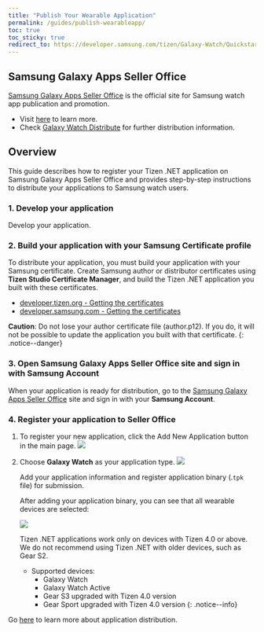 ```yaml
---
title: "Publish Your Wearable Application"
permalink: /guides/publish-wearableapp/
toc: true
toc_sticky: true
redirect_to: https://developer.samsung.com/tizen/Galaxy-Watch/Quickstarts/Publishing-an-application.html
---
```


## Samsung Galaxy Apps Seller Office
[Samsung Galaxy Apps Seller Office](http://seller.samsungapps.com/) is the official site for Samsung watch app publication and promotion.

- Visit [here](https://developer.samsung.com/galaxy-watch/distribute/learn-about-seller-office) to learn more.
- Check [Galaxy Watch Distribute](https://developer.samsung.com/galaxy-watch/distribute) for further distribution information.

## Overview
This guide describes how to register your Tizen .NET application on Samsung Galaxy Apps Seller Office and provides step-by-step instructions to distribute your applications to Samsung watch users.

### 1. Develop your application
  Develop your application.

### 2. Build your application with your Samsung Certificate profile
  To distribute your application, you must build your application with your Samsung certificate. Create Samsung author or distributor certificates using **Tizen Studio Certificate Manager**, and build the Tizen .NET application you built with these certificates.

  - [developer.tizen.org - Getting the certificates](https://developer.tizen.org/development/training/.net-application/getting-certificates)
  - [developer.samsung.com - Getting the certificates](https://developer.samsung.com/galaxy-watch/develop/getting-certificates)

**Caution**: Do not lose your author certificate file (author.p12). If you do, it will not be possible to update the application you built with that certificate.
  {: .notice--danger}

### 3. Open Samsung Galaxy Apps Seller Office site and sign in with Samsung Account
  When your application is ready for distribution, go to the [Samsung Galaxy Apps Seller Office](http://seller.samsungapps.com/) site and sign in with your **Samsung Account**.

### 4. Register your application to Seller Office
1. To register your new application, click the <a class="btn btn--danger">Add New Application</a> button in the main page.
   ![][add_new_app]

1. Choose **Galaxy Watch** as your application type.
   ![][app_type]

   Add your application information and register application binary (.`tpk` file) for submission.

   After adding your application binary, you can see that all wearable devices are selected:

   ![][selected_devices]

   Tizen .NET applications work only on devices with Tizen 4.0 or above. We do not recommend using Tizen .NET with older devices, such as Gear S2.

   - Supported devices:
      - Galaxy Watch
      - Galaxy Watch Active
      - Gear S3 upgraded with Tizen 4.0 version
      - Gear Sport upgraded with Tizen 4.0 version
{: .notice--info}

Go [here](https://developer.samsung.com/galaxy-watch/distribute/how-to-distribute) to learn more about application distribution.

[add_new_app]: {{site.url}}{{site.baseurl}}/assets/images/guides/galaxy_apps_seller_office_register_button.png
[app_type]: {{site.url}}{{site.baseurl}}/assets/images/guides/galaxy_apps_seller_office_watch_app.png
[selected_devices]: {{site.url}}{{site.baseurl}}/assets/images/guides/galaxy_apps_seller_office_devices.png
